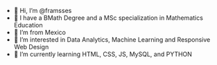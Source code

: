- 👋 Hi, I’m @framsses
- 📐 I have a BMath Degree and a MSc specialization in Mathematics Education
- 🌵 I’m from Mexico
- 👀 I’m interested in Data Analytics, Machine Learning and Responsive Web Design
- 🌱 I’m currently learning HTML, CSS, JS, MySQL, and PYTHON


<!---
framsses/framsses is a ✨ special ✨ repository because its `README.md` (this file) appears on your GitHub profile.
You can click the Preview link to take a look at your changes.

- 💞️ I’m looking to collaborate on Open Source Projects

--->
